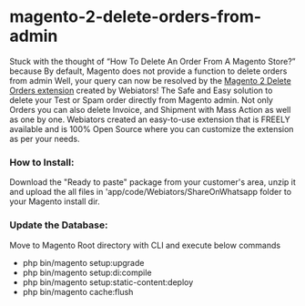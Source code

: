 # magento-2-delete-orders-from-admin
Stuck with the thought of “How To Delete An Order From A Magento Store?” because By default, Magento does not provide a function to delete orders from admin Well, your query can now be resolved by the [Magento 2 Delete Orders extension](https://store.webiators.com/magento-2-extensions/delete-orders-from-admin.html) created by Webiators! The Safe and Easy solution to delete your Test or Spam order directly from Magento admin. Not only Orders you can also delete Invoice, and Shipment with Mass Action as well as one by one. Webiators created an easy-to-use extension that is FREELY available and is 100% Open Source where you can customize the extension as per your needs.
### How to Install:
Download the "Ready to paste" package from your customer's area,
unzip it and upload the all files in 'app/code/Webiators/ShareOnWhatsapp folder to your
Magento install dir.
### Update the Database: 
Move to Magento Root directory with CLI and execute below commands
- php bin/magento setup:upgrade
- php bin/magento setup:di:compile
- php bin/magento setup:static-content:deploy
- php bin/magento cache:flush
